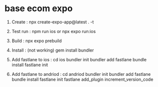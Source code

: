 # base ecom expo

1. Create : 
npx create-expo-app@latest . -t 

2. Test run : 
npm run ios or npx expo run:ios

3. Build : 
npx expo prebuild

4. Install : (not working)
gem install bundler





5. Add fastlane to ios : 
cd ios bundler init bundler add fastlane bundle install 
fastlane init

6. Add fastlane to andriod : 
cd andriod bundler init bundler add fastlane bundle install
fastlane init
fastlane add_plugin increment_version_code